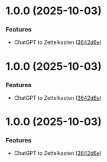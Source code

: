 # 1.0.0 (2025-10-03)


### Features

* ChatGPT to Zettelkasten ([3642d6e](https://github.com/a-inacio/violentmonkey/commit/3642d6e7064ba35519aede1238be86a07080cd8d))

# 1.0.0 (2025-10-03)


### Features

* ChatGPT to Zettelkasten ([3642d6e](https://github.com/a-inacio/violentmonkey/commit/3642d6e7064ba35519aede1238be86a07080cd8d))

# 1.0.0 (2025-10-03)


### Features

* ChatGPT to Zettelkasten ([3642d6e](https://github.com/a-inacio/violentmonkey/commit/3642d6e7064ba35519aede1238be86a07080cd8d))
